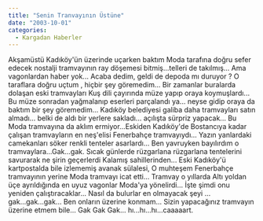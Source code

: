 ```yaml
---
title: "Senin Tranvayının Üstüne"
date: "2003-10-01"
categories: 
  - Kargadan Haberler
---
```


Akşamüstü Kadıköy'ün üzerinde uçarken baktım Moda tarafına doğru sefer edecek nostalji tramvayının ray döşemesi bitmiş...telleri de takılmış... Ama vagonlardan haber yok... Acaba dedim, geldi de depoda mı duruyor ? O taraflara doğru uçtum , hiçbir şey göremedim... Bir zamanlar buralarda dolaşan eski tramvayları Kuş dili çayırında müze yapıp oraya koymuşlardı... Bu müze sonradan yağmalanıp eserleri parçalandı ya... neyse gidip oraya da baktım bir şey göremedim... Kadıköy belediyesi galiba daha tramvayları satın almadı... belki de aldı bir yerlere sakladı... açılışta sürpriz yapacak... Bu Moda tramvayına da aklım ermiyor...Eskiden Kadıköy'de Bostancıya kadar çalışan tramvayların en neş'elisi Fenerbahçe tramvayıydı... Yazın yanlardaki camekanları söker renkli tenteler asarlardı... Ben yavruyken bayılırdım o tramvaylara...Gak...gak. Sıcak günlerde rüzgarlana rüzgarlana tentelerini savurarak ne şirin geçerlerdi Kalamış sahillerinden... Eski Kadıköy'ü kartpostalda bile izlememiş avanak sülalesi, O muhteşem Fenerbahçe tramvayının yerine Moda tramvayı icat etti... Tramvay o yıllarda Altı yoldan üçe ayrıldığında en uyuz vagonlar Moda'ya yönelirdi... İşte şimdi onu yeniden çalıştıracaklar... Nasıl da bulurlar en olmayacak şeyi ... gak...gak...gak... Ben onların üzerine konmam... Sizin yapacağınız tramvayın üzerine etmem bile... Gak Gak Gak... hı...hı...hı...caaaaart.
